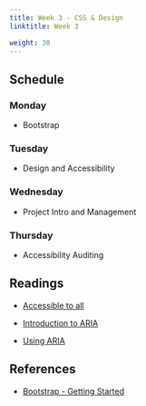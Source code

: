 ```yaml
---
title: Week 3 - CSS & Design
linktitle: Week 3

weight: 30
---
```


## Schedule

### Monday

* Bootstrap

### Tuesday

* Design and Accessibility

### Wednesday

* Project Intro and Management

### Thursday

* Accessibility Auditing

## Readings

* [Accessible to all](https://web.dev/accessible/#create-a-design-and-css-that-supports-users-with-different-needs)

* [Introduction to ARIA](https://developers.google.com/web/fundamentals/accessibility/semantics-aria)

* [Using ARIA](https://webaim.org/techniques/aria/)

## References

* [Bootstrap - Getting Started](https://getbootstrap.com/docs/4.3/getting-started/introduction/)
